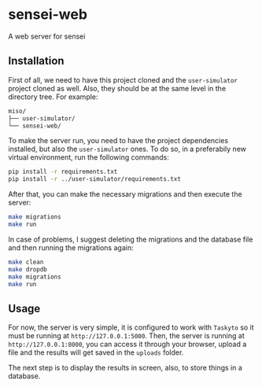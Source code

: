 # sensei-web

A web server for sensei

## Installation

First of all, we need to have this project cloned and the `user-simulator` project cloned as well. Also, they should be at the same level in the directory tree. For example:

```bash
miso/
├── user-simulator/
└── sensei-web/
```

To make the server run, you need to have the project dependencies installed, but also the `user-simulator` ones. To do so, in a preferabily new virtual environment, run the following commands:

```bash
pip install -r requirements.txt
pip install -r ../user-simulator/requirements.txt
```

After that, you can make the necessary migrations and then execute the server:

```bash
make migrations
make run
```

In case of problems, I suggest deleting the migrations and the database file and then running the migrations again:

```bash
make clean
make dropdb
make migrations
make run
```

## Usage

For now, the server is very simple, it is configured to work with `Taskyto` so it must be running at `http://127.0.0.1:5000`. Then, the server is running at `http://127.0.0.1:8000`, you can access it through your browser, upload a file and the results will get saved in the `uploads` folder.

The next step is to display the results in screen, also, to store things in a database.
